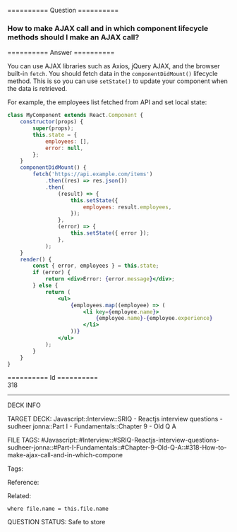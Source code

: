 ========== Question ==========  

### How to make AJAX call and in which component lifecycle methods should I make an AJAX call?  

========== Answer ==========  

You can use AJAX libraries such as Axios, jQuery AJAX, and the browser built-in
`fetch`. You should fetch data in the `componentDidMount()` lifecycle method.
This is so you can use `setState()` to update your component when the data is
retrieved.

For example, the employees list fetched from API and set local state:

```jsx
class MyComponent extends React.Component {
    constructor(props) {
        super(props);
        this.state = {
            employees: [],
            error: null,
        };
    }
    componentDidMount() {
        fetch('https://api.example.com/items')
            .then((res) => res.json())
            .then(
                (result) => {
                    this.setState({
                        employees: result.employees,
                    });
                },
                (error) => {
                    this.setState({ error });
                },
            );
    }
    render() {
        const { error, employees } = this.state;
        if (error) {
            return <div>Error: {error.message}</div>;
        } else {
            return (
                <ul>
                    {employees.map((employee) => (
                        <li key={employee.name}>
                            {employee.name}-{employee.experience}
                        </li>
                    ))}
                </ul>
            );
        }
    }
}
```

========== Id ==========  
318

---

DECK INFO

TARGET DECK: Javascript::Interview::SRIQ - Reactjs interview questions - sudheer jonna::Part I - Fundamentals::Chapter 9 - Old Q A

FILE TAGS: #Javascript::#Interview::#SRIQ-Reactjs-interview-questions-sudheer-jonna::#Part-I-Fundamentals::#Chapter-9-Old-Q-A::#318-How-to-make-ajax-call-and-in-which-compone

Tags:

Reference:

Related:

```dataview
where file.name = this.file.name
```
QUESTION STATUS: Safe to store

